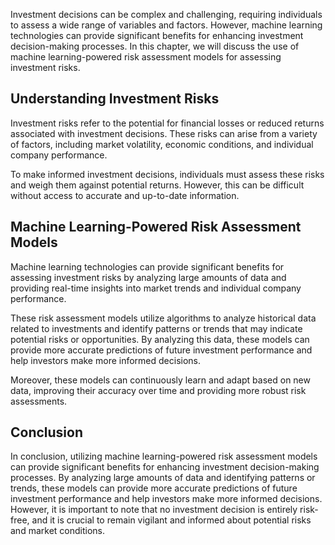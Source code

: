 
Investment decisions can be complex and challenging, requiring individuals to assess a wide range of variables and factors. However, machine learning technologies can provide significant benefits for enhancing investment decision-making processes. In this chapter, we will discuss the use of machine learning-powered risk assessment models for assessing investment risks.

Understanding Investment Risks
------------------------------

Investment risks refer to the potential for financial losses or reduced returns associated with investment decisions. These risks can arise from a variety of factors, including market volatility, economic conditions, and individual company performance.

To make informed investment decisions, individuals must assess these risks and weigh them against potential returns. However, this can be difficult without access to accurate and up-to-date information.

Machine Learning-Powered Risk Assessment Models
-----------------------------------------------

Machine learning technologies can provide significant benefits for assessing investment risks by analyzing large amounts of data and providing real-time insights into market trends and individual company performance.

These risk assessment models utilize algorithms to analyze historical data related to investments and identify patterns or trends that may indicate potential risks or opportunities. By analyzing this data, these models can provide more accurate predictions of future investment performance and help investors make more informed decisions.

Moreover, these models can continuously learn and adapt based on new data, improving their accuracy over time and providing more robust risk assessments.

Conclusion
----------

In conclusion, utilizing machine learning-powered risk assessment models can provide significant benefits for enhancing investment decision-making processes. By analyzing large amounts of data and identifying patterns or trends, these models can provide more accurate predictions of future investment performance and help investors make more informed decisions. However, it is important to note that no investment decision is entirely risk-free, and it is crucial to remain vigilant and informed about potential risks and market conditions.
